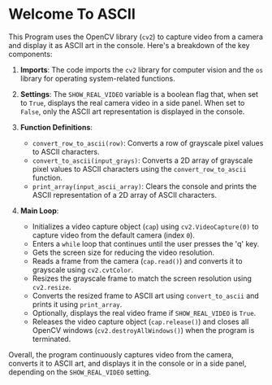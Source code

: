 # Welcome To ASCII

This Program uses the OpenCV library (`cv2`) to capture video from a camera and display it as ASCII art in the console. Here's a breakdown of the key components:

1. **Imports**: The code imports the `cv2` library for computer vision and the `os` library for operating system-related functions.

2. **Settings**: The `SHOW_REAL_VIDEO` variable is a boolean flag that, when set to `True`, displays the real camera video in a side panel. When set to `False`, only the ASCII art representation is displayed in the console.

3. **Function Definitions**:
   - `convert_row_to_ascii(row)`: Converts a row of grayscale pixel values to ASCII characters.
   - `convert_to_ascii(input_grays)`: Converts a 2D array of grayscale pixel values to ASCII characters using the `convert_row_to_ascii` function.
   - `print_array(input_ascii_array)`: Clears the console and prints the ASCII representation of a 2D array of ASCII characters.

4. **Main Loop**:
   - Initializes a video capture object (`cap`) using `cv2.VideoCapture(0)` to capture video from the default camera (index `0`).
   - Enters a `while` loop that continues until the user presses the 'q' key.
   - Gets the screen size for reducing the video resolution.
   - Reads a frame from the camera (`cap.read()`) and converts it to grayscale using `cv2.cvtColor`.
   - Resizes the grayscale frame to match the screen resolution using `cv2.resize`.
   - Converts the resized frame to ASCII art using `convert_to_ascii` and prints it using `print_array`.
   - Optionally, displays the real video frame if `SHOW_REAL_VIDEO` is `True`.
   - Releases the video capture object (`cap.release()`) and closes all OpenCV windows (`cv2.destroyAllWindows()`) when the program is terminated.

Overall, the program continuously captures video from the camera, converts it to ASCII art, and displays it in the console or in a side panel, depending on the `SHOW_REAL_VIDEO` setting.
